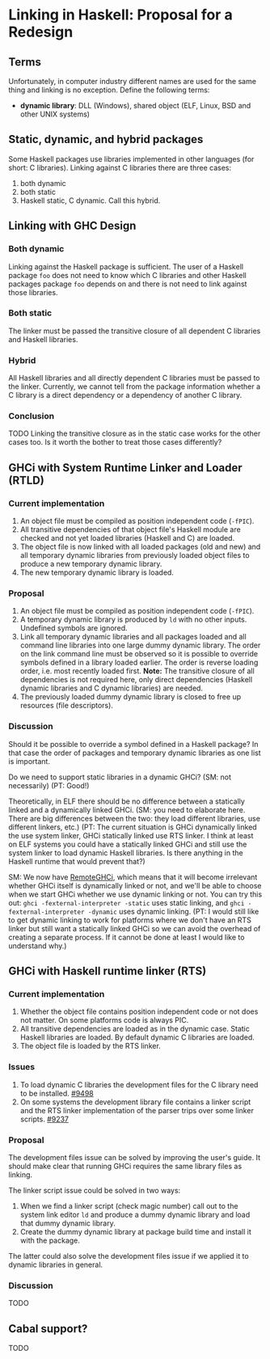 # Linking in Haskell: Proposal for a Redesign


## Terms



Unfortunately, in computer industry different names are used for the same thing and linking is no exception. Define the following terms:


- **dynamic library**: DLL (Windows), shared object (ELF, Linux, BSD and other UNIX systems)

## Static, dynamic, and hybrid packages



Some Haskell packages use libraries implemented in other languages (for short: C libraries). Linking against C libraries there are three cases:


1. both dynamic
1. both static
1. Haskell static, C dynamic. Call this hybrid.

## Linking with GHC Design


### Both dynamic



Linking against the Haskell package is sufficient. The user of a Haskell package `foo` does not need to know which C libraries and other Haskell packages package `foo` depends on and there is not need to link against those libraries.


### Both static



The linker must be passed the transitive closure of all dependent C libraries and Haskell libraries.


### Hybrid



All Haskell libraries and all directly dependent C libraries must be passed to the linker. Currently, we cannot tell from the package information whether a C library is a direct dependency or a dependency of another C library.


### Conclusion



TODO
Linking the transitive closure as in the static case works for the other cases too. Is it worth the bother to treat those cases differently?


## GHCi with System Runtime Linker and Loader (RTLD)


### Current implementation


1. An object file must be compiled as position independent code (`-fPIC`). 
1. All transitive dependencies of that object file's Haskell module are checked and not yet loaded libraries (Haskell and C) are loaded.
1. The object file is now linked with all loaded packages (old and new) and all temporary dynamic libraries from previously loaded object files to produce a new temporary dynamic library.
1. The new temporary dynamic library is loaded.

### Proposal


1. An object file must be compiled as position independent code (`-fPIC`).
1. A temporary dynamic library is produced by `ld` with no other inputs. Undefined symbols are ignored.
1. Link all temporary dynamic libraries and all packages loaded and all command line libraries into one large dummy dynamic library. The order on the link command line must be observed so it is possible to override symbols defined in a library loaded earlier. The order is reverse loading order, i.e. most recently loaded first. **Note:** The transitive closure of all dependencies is not required here, only direct dependencies (Haskell dynamic libraries and C dynamic libraries) are needed.
1. The previously loaded dummy dynamic library is closed to free up resources (file descriptors).

### Discussion



Should it be possible to override a symbol defined in a Haskell package? In that case the order of packages and temporary dynamic libraries as one list is important. 



Do we need to support static libraries in a dynamic GHCi? (SM: not necessarily) (PT: Good!)



Theoretically, in ELF there should be no difference between a statically linked and a dynamically linked GHCi.  (SM: you need to elaborate here.  There are big differences between the two: they load different libraries, use different linkers, etc.) (PT: The current situation is GHCi dynamically linked the use system linker, GHCi statically linked use RTS linker. I think at least on ELF systems you could have a statically linked GHCi and still use the system linker to load dynamic Haskell libraries. Is there anything in the Haskell runtime that would prevent that?)



SM: We now have [RemoteGHCi](remote-gh-ci), which means that it will become irrelevant whether GHCi itself is dynamically linked or not, and we'll be able to choose when we start GHCi whether we use dynamic linking or not.  You can try this out: `ghci -fexternal-interpreter -static` uses static linking, and `ghci -fexternal-interpreter -dynamic` uses dynamic linking. (PT: I would still like to get dynamic linking to work for platforms where we don't have an RTS linker but still want a statically linked GHCi so we can avoid the overhead of creating a separate process. If it cannot be done at least I would like to understand why.)


## GHCi with Haskell runtime linker (RTS)


### Current implementation


1. Whether the object file contains position independent code or not does not matter. On some platforms code is always PIC.
1. All transitive dependencies are loaded as in the dynamic case. Static Haskell libraries are loaded. By default dynamic C libraries are loaded.
1. The object file is loaded by the RTS linker.

### Issues


1. To load dynamic C libraries the development files for the C library need to be installed. [\#9498](https://gitlab.staging.haskell.org/ghc/ghc/issues/9498)
1. On some systems the development library file contains a linker script and the RTS linker implementation of the parser trips over some linker scripts. [\#9237](https://gitlab.staging.haskell.org/ghc/ghc/issues/9237)

### Proposal



The development files issue can be solved by improving the user's guide. It should make clear that running GHCi requires the same library files as linking.



The linker script issue could be solved in two ways:


1. When we find a linker script (check magic number) call out to the system link editor `ld` and produce a dummy dynamic library and load that dummy dynamic library.
1. Create the dummy dynamic library at package build time and install it with the package.


The latter could also solve the development files issue if we applied it to dynamic libraries in general.


### Discussion



TODO


## Cabal support?



TODO


